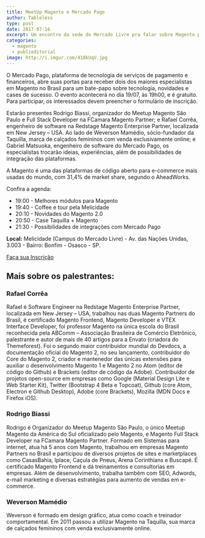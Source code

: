 ```yaml
---
title: MeetUp Magento e Mercado Pago
author: Tableless
type: post
date: 2017-07-16
excerpt: Um encontro da sede do Mercado Livre pra falar sobre Magento plataforma de tecnologias de pagamento
categories:
  - magento
  - publieditorial
image: http://i.imgur.com/418kUqV.jpg
---
```


O Mercado Pago, plataforma de tecnologia de serviços de pagamento e financeiros, abre suas portas para receber dois dos maiores especialistas em Magento no Brasil para um bate-papo sobre tecnologia, novidades e cases de sucesso. O evento acontecerá no dia 19/07, às 19h00, e é gratuito. Para participar, os interessados devem preencher o formulário de inscrição.

Estarão presentes Rodrigo Biassi, organizador do Meetup Magento São Paulo e Full Stack Developer na FCamara Magento Partner; e Rafael Corrêa, engenheiro de software na Redstage Magento Enterprise Partner, localizada em New Jersey – USA. Ao lado de Weverson Mamédio, sócio-fundador da Taquilla, marca de calçados femininos com venda exclusivamente online; e Gabriel Matsuoka, engenheiro de software do Mercado Pago, os especialistas trocarão ideias, experiências, além de possibilidades de integração das plataformas.

A Magento é uma das plataformas de código aberto para e-commerce mais usadas do mundo, com 31,4% de market share, segundo o AheadWorks.

Confira a agenda:

- 19:00 - Melhores módulos para Magento
- 19:40 - Coffee e tour pela Melicidade
- 20:10 - Novidades do Magento 2.0
- 20:50 - Case Taquilla + Magento
- 21:30 - Possibilidades de integrações com Mercado Pago

**Local:** Melicidade (Campus do Mercado Livre) - Av. das Nações Unidas, 3.003 - Bairro: Bonfim - Osasco - SP.

[Faça sua Inscrição](http://bit.ly/2uMBJlP)

## Mais sobre os palestrantes:

### Rafael Corrêa
Rafael é Software Engineer na Redstage Magento Enterprise Partner, localizada em New Jersey – USA, trabalhou nas duas Magento Partners do Brasil, é certificado Magento Frontend, Magento Developer e VTEX Interface Developer, foi professor Magento na única escola do Brasil reconhecida pela ABComm – Associação Brasileira de Comércio Eletrônico, palestrante e autor de mais de 40 artigos para a Envato (criadora do Themeforest). Foi o segundo maior contribuidor mundial do Devdocs, a documentação oficial do Magento 2, no seu lançamento, contribuidor do Core do Magento 2, criador e mantenedor das únicas extensões para auxiliar o desenvolvimento Magento 1 e Magento 2 no Atom (editor de código do Github) e Brackets (editor de código da Adobe). Contribuidor de projetos open-source em empresas como Google (Material Design Lite e Web Starter Kit), Twitter (Bootstrap 4 Beta e Topcoat), Github (core Atom, Electron e Github Desktop), Adobe (core Brackets), Mozilla (MDN Docs e Firefox iOS).
 
 
### Rodrigo Biassi
Rodrigo é Organizador do Meetup Magento São Paulo, o único Meetup Magento da América do Sul oficializado pelo Magento, e Magento Full Stack Developer na FCamara Magento Partner. Formado em Sistemas para internet, atua há 5 anos com Magento, trabalhou em empresas Magento Partners no Brasil e participou de diversos projetos de sites e marketplaces como CasasBahia, Iplace, Caçula de Pneus, Arena Corinthians e Buscapé. É certificado Magento Frontend e dá treinamentos e consultorias em empresas. Além de desenvolvimento, trabalha também com SEO, Adwords, e-mail marketing e diversas estratégias para aumento de vendas em e-commerce.

### Weverson Mamédio
Weverson é formado em design gráfico, atua como coach e treinador comportamental. Em 2011 passou a utilizar Magento na Taquilla, sua marca de calçados femininos com venda exclusivamente online.